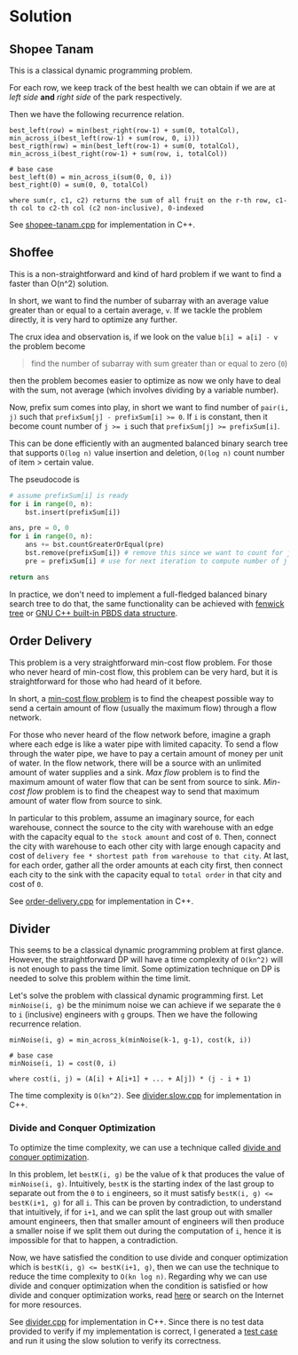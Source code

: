 # Solution

## Shopee Tanam
This is a classical dynamic programming problem.

For each row, we keep track of the best health we can obtain if we are at *left side* **and** *right side* of the park respectively.

Then we have the following recurrence relation.

```
best_left(row) = min(best_right(row-1) + sum(0, totalCol), min_across_i(best_left(row-1) + sum(row, 0, i)))
best_rigth(row) = min(best_left(row-1) + sum(0, totalCol), min_across_i(best_right(row-1) + sum(row, i, totalCol))

# base case
best_left(0) = min_across_i(sum(0, 0, i))
best_right(0) = sum(0, 0, totalCol)

where sum(r, c1, c2) returns the sum of all fruit on the r-th row, c1-th col to c2-th col (c2 non-inclusive), 0-indexed
```

See [shopee-tanam.cpp](shopee-tanam.cpp) for implementation in C++.

## Shoffee
This is a non-straightforward and kind of hard problem if we want to find a faster than O(n^2) solution.

In short, we want to find the number of subarray with an average value greater than or equal to a certain average, `v`. If we tackle the problem directly, it is very hard to optimize any further.

The crux idea and observation is, if we look on the value `b[i] = a[i] - v` the problem become

> find the number of subarray with sum greater than or equal to zero (`0`)

then the problem becomes easier to optimize as now we only have to deal with the sum, not average (which involves dividing by a variable number).

Now, prefix sum comes into play, in short we want to find number of `pair(i, j)` such that `prefixSum[j] - prefixSum[i] >= 0`. If `i` is constant, then it become count number of `j >= i` such that `prefixSum[j] >= prefixSum[i]`.

This can be done efficiently with an augmented balanced binary search tree that supports `O(log n)` value insertion and deletion, `O(log n)` count number of item > certain value.

The pseudocode is
```python
# assume prefixSum[i] is ready
for i in range(0, n):
    bst.insert(prefixSum[i])

ans, pre = 0, 0
for i in range(0, n):
    ans += bst.countGreaterOrEqual(pre)
    bst.remove(prefixSum[i]) # remove this since we want to count for j >= i only
    pre = prefixSum[i] # use for next iteration to compute number of j such that prefixSum[j] >= prefixSum[i]

return ans
```

In practice, we don't need to implement a full-fledged balanced binary search tree to do that, the same functionality can be achieved with [fenwick tree](shoffee.cpp) or [GNU C++ built-in PBDS data structure](shoffee.pbds.cpp).

## Order Delivery
This problem is a very straightforward min-cost flow problem. For those who never heard of min-cost flow, this problem can be very hard, but it is straightforward for those who had heard of it before.

In short, a [min-cost flow problem](https://en.wikipedia.org/wiki/Minimum-cost_flow_problem) is to find the cheapest possible way to send a certain amount of flow (usually the maximum flow) through a flow network.

For those who never heard of the flow network before, imagine a graph where each edge is like a water pipe with limited capacity. To send a flow through the water pipe, we have to pay a certain amount of money per unit of water. In the flow network, there will be a source with an unlimited amount of water supplies and a sink. *Max flow* problem is to find the maximum amount of water flow that can be sent from source to sink. *Min-cost flow* problem is to find the cheapest way to send that maximum amount of water flow from source to sink.

In particular to this problem, assume an imaginary source, for each warehouse, connect the source to the city with warehouse with an edge with the capacity equal to `the stock amount` and cost of `0`. Then, connect the city with warehouse to each other city with large enough capacity and cost of `delivery fee * shortest path from warehouse to that city`. At last, for each order, gather all the order amounts at each city first, then connect each city to the sink with the capacity equal to `total order` in that city and cost of `0`.

See [order-delivery.cpp](order-delivery.cpp) for implementation in C++.

## Divider
This seems to be a classical dynamic programming problem at first glance. However, the straightforward DP will have a time complexity of `O(kn^2)` will is not enough to pass the time limit. Some optimization technique on DP is needed to solve this problem within the time limit.

Let's solve the problem with classical dynamic programming first. Let `minNoise(i, g)` be the minimum noise we can achieve if we separate the `0` to `i` (inclusive) engineers with `g` groups. Then we have the following recurrence relation.

```
minNoise(i, g) = min_across_k(minNoise(k-1, g-1), cost(k, i))

# base case
minNoise(i, 1) = cost(0, i)

where cost(i, j) = (A[i] + A[i+1] + ... + A[j]) * (j - i + 1)
```

The time complexity is `O(kn^2)`. See [divider.slow.cpp](divider.slow.cpp) for implementation in C++.

### Divide and Conquer Optimization
To optimize the time complexity, we can use a technique called [divide and conquer optimization](https://cp-algorithms.com/dynamic_programming/divide-and-conquer-dp.html).

In this problem, let `bestK(i, g)` be the value of k that produces the value of `minNoise(i, g)`. Intuitively, `bestK` is the starting index of the last group to separate out from the `0` to `i` engineers, so it must satisfy `bestK(i, g) <= bestK(i+1, g)` for all `i`. This can be proven by contradiction, to understand that intuitively, if for `i+1`, and we can split the last group out with smaller amount engineers, then that smaller amount of engineers will then produce a smaller noise if we split them out during the computation of `i`, hence it is impossible for that to happen, a contradiction.

Now, we have satisfied the condition to use divide and conquer optimization which is `bestK(i, g) <= bestK(i+1, g)`, then we can use the technique to reduce the time complexity to `O(kn log n)`. Regarding why we can use divide and conquer optimization when the condition is satisfied or how divide and conquer optimization works, read [here](https://cp-algorithms.com/dynamic_programming/divide-and-conquer-dp.html) or search on the Internet for more resources.

See [divider.cpp](divider.cpp) for implementation in C++. Since there is no test data provided to verify if my implementation is correct, I generated a [test case](divider.large.in) and run it using the slow solution to verify its correctness.
